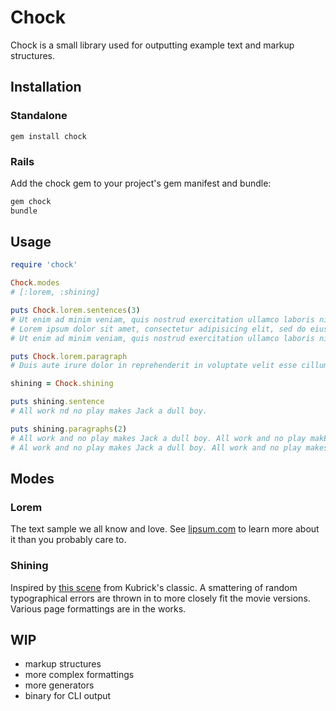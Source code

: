 # Chock

Chock is a small library used for outputting example text and markup structures.

## Installation

### Standalone

`gem install chock`

### Rails

Add the chock gem to your project's gem manifest and bundle:

```bash
gem chock
bundle
```

## Usage

```ruby
require 'chock'

Chock.modes
# [:lorem, :shining]

puts Chock.lorem.sentences(3)
# Ut enim ad minim veniam, quis nostrud exercitation ullamco laboris nisi ut aliquip...
# Lorem ipsum dolor sit amet, consectetur adipisicing elit, sed do eiusmod tempor incididunt...
# Ut enim ad minim veniam, quis nostrud exercitation ullamco laboris nisi ut aliquip ex ea...

puts Chock.lorem.paragraph
# Duis aute irure dolor in reprehenderit in voluptate velit esse cillum dolore eu fugiat...

shining = Chock.shining

puts shining.sentence
# All work nd no play makes Jack a dull boy.

puts shining.paragraphs(2)
# All work and no play makes Jack a dull boy. All work and no play makEs Jack a dull boy...
# Al work and no play makes Jack a dull boy. All work and no play makes Jack a dull boy...
```

## Modes

### Lorem

The text sample we all know and love. See [lipsum.com](http://www.lipsum.com/) to learn more about it than you probably care to.

### Shining

Inspired by [this scene](http://www.youtube.com/watch?v=NgMdz2fe0CY) from Kubrick's classic. A smattering of random typographical errors are thrown in to more closely fit the movie versions. Various page formattings are in the works.

## WIP

- markup structures
- more complex formattings
- more generators
- binary for CLI output
